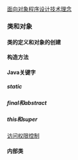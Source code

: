 [面向对象程序设计技术理念](https://github.com/eternityfantastic/study/blob/master/note/面向对象程序设计技术理念.md) 
### 类和对象
#### 类的定义和对象的创建
#### 构造方法
#### Java关键字
##### static 
##### final和abstract
##### this和super    
[访问权限控制](https://githuom/eternityfantastic/study/blob/)
#### 内部类
